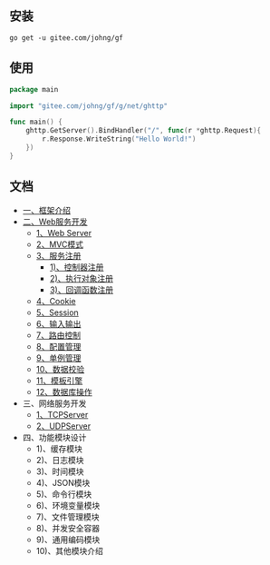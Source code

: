## 安装
```
go get -u gitee.com/johng/gf
```

## 使用
```go
package main

import "gitee.com/johng/gf/g/net/ghttp"

func main() {
    ghttp.GetServer().BindHandler("/", func(r *ghttp.Request){
        r.Response.WriteString("Hello World!")
    })
}
```
## 文档
* [一、框架介绍](https://www.kancloud.cn/johng/gf/494364)
* [二、Web服务开发](https://www.kancloud.cn/johng/gf/494364)
    * [1、Web Server](https://www.kancloud.cn/johng/gf/494366)
    * [2、MVC模式](https://www.kancloud.cn/johng/gf/494367)
    * [3、服务注册](https://www.kancloud.cn/johng/gf/494368)
        * [1)、控制器注册](https://www.kancloud.cn/johng/gf/494369)
        * [2)、执行对象注册](https://www.kancloud.cn/johng/gf/494370)
        * [3)、回调函数注册](https://www.kancloud.cn/johng/gf/494371)
    * [4、Cookie](https://www.kancloud.cn/johng/gf/494372)
    * [5、Session](https://www.kancloud.cn/johng/gf/494373)
    * [6、输入输出](https://www.kancloud.cn/johng/gf/494374)
    * [7、路由控制](https://www.kancloud.cn/johng/gf/494375)
    * [8、配置管理](https://www.kancloud.cn/johng/gf/494376)
    * [9、单例管理](https://www.kancloud.cn/johng/gf/494377)
    * [10、数据校验](https://www.kancloud.cn/johng/gf/494378)
    * [11、模板引擎](https://www.kancloud.cn/johng/gf/494379)
    * [12、数据库操作](https://www.kancloud.cn/johng/gf/494380)
* 三、网络服务开发
    * [1、TCPServer](https://www.kancloud.cn/johng/gf/494382)
    * [2、UDPServer](https://www.kancloud.cn/johng/gf/494383)
* 四、功能模块设计
    * 1)、缓存模块
    * 2)、日志模块
    * 3)、时间模块
    * 4)、JSON模块
    * 5)、命令行模块
    * 6)、环境变量模块
    * 7)、文件管理模块
    * 8)、并发安全容器
    * 9)、通用编码模块
    * 10)、其他模块介绍
